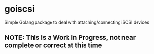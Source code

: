 # goiscsi
Simple Golang package to deal with attaching/connecting iSCSI devices

## NOTE: This is a Work In Progress, not near complete or correct at this time
